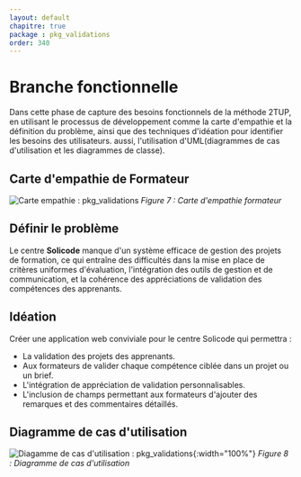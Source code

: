 ```yaml
---
layout: default
chapitre: true
package : pkg_validations
order: 340
---
```


# Branche fonctionnelle
Dans cette phase de capture des besoins fonctionnels de la méthode 2TUP, en utilisant le processus de développement comme la carte d'empathie et la définition du problème, ainsi que des techniques d'idéation pour identifier les besoins  des utilisateurs. aussi, l'utilisation d'UML(diagrammes de cas d'utilisation et les diagrammes de classe).

## Carte d'empathie de Formateur
![Carte empathie : pkg_validations](/soli-lms/Besoin/pkg_validations/Carte-empathie.svg)
*Figure 7 : Carte d'empathie formateur*

## Définir le problème
Le centre **Solicode** manque d'un système efficace de gestion des projets de formation, ce qui entraîne des difficultés dans la mise en place de critères uniformes d'évaluation, l'intégration des outils de gestion et de communication, et la cohérence des appréciations de validation des compétences des apprenants.


## Idéation

Créer une application web conviviale pour le centre Solicode qui permettra :

- La validation des projets des apprenants.
- Aux formateurs de valider chaque compétence ciblée dans un projet ou un brief.
- L'intégration de appréciation de validation personnalisables.
- L'inclusion de champs permettant aux formateurs d'ajouter des remarques et des commentaires détaillés.


## Diagramme de cas d'utilisation
![Diagamme de cas d'utilisation : pkg_validations](/soli-lms/diagrammes/pkg_validations/uses_cases_pkg_validations/uses_cases_pkg_validations.svg){:width="100%"}
*Figure 8 : Diagramme de cas d'utilisation*
